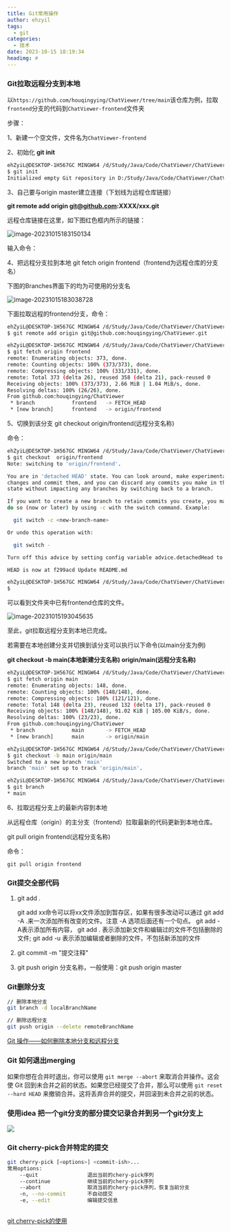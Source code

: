 ```yaml
---
title: Git常用操作
author: ehzyil
tags:
  - git
categories:
  - 技术
date: 2023-10-15 18:19:34
headimg: #
---
```


### Git拉取远程分支到本地

以`https://github.com/houqingying/ChatViewer/tree/main`该仓库为例，拉取`frontend`分支的代码到`ChatViewer-frontend`文件夹

步骤：

1、新建一个空文件，文件名为`ChatViewer-frontend`

2、初始化  **git init**

```bash
ehZyiL@DESKTOP-1H567GC MINGW64 /d/Study/Java/Code/ChatViewer/ChatViewer-frontend
$ git init
Initialized empty Git repository in D:/Study/Java/Code/ChatViewer/ChatViewer-frontend/.git/
```

3、自己要与origin master建立连接（下划线为远程仓库链接）

**git remote add origin git@github.com:XXXX/xxx.git**

远程仓库链接在这里，如下图红色框内所示的链接：

![image-20231015183150134](../../../images/git拉取远程分支到本地/image-20231015183150134.png)

输入命令：

4、把远程分支拉到本地 git fetch origin frontend（frontend为远程仓库的分支名）

下图的Branches界面下的均为可使用的分支名

![image-20231015183038728](../../../images/git拉取远程分支到本地/image-20231015183038728.png)

下面拉取远程的frontend分支，命令：

```bash
ehZyiL@DESKTOP-1H567GC MINGW64 /d/Study/Java/Code/ChatViewer/ChatViewer-frontend (master)
$ git remote add origin git@github.com:houqingying/ChatViewer.git

ehZyiL@DESKTOP-1H567GC MINGW64 /d/Study/Java/Code/ChatViewer/ChatViewer-frontend (master)
$ git fetch origin frontend
remote: Enumerating objects: 373, done.
remote: Counting objects: 100% (373/373), done.
remote: Compressing objects: 100% (331/331), done.
remote: Total 373 (delta 26), reused 358 (delta 21), pack-reused 0
Receiving objects: 100% (373/373), 2.66 MiB | 1.04 MiB/s, done.
Resolving deltas: 100% (26/26), done.
From github.com:houqingying/ChatViewer
 * branch            frontend   -> FETCH_HEAD
 * [new branch]      frontend   -> origin/frontend

```

5、切换到该分支 git checkout origin/frontend(远程分支名称)

命令：

```bash
ehZyiL@DESKTOP-1H567GC MINGW64 /d/Study/Java/Code/ChatViewer/ChatViewer-frontend (master)
$ git checkout  origin/frontend
Note: switching to 'origin/frontend'.

You are in 'detached HEAD' state. You can look around, make experimental
changes and commit them, and you can discard any commits you make in this
state without impacting any branches by switching back to a branch.

If you want to create a new branch to retain commits you create, you may
do so (now or later) by using -c with the switch command. Example:

  git switch -c <new-branch-name>

Or undo this operation with:

  git switch -

Turn off this advice by setting config variable advice.detachedHead to false

HEAD is now at f299acd Update README.md

ehZyiL@DESKTOP-1H567GC MINGW64 /d/Study/Java/Code/ChatViewer/ChatViewer-frontend ((f299acd...))
$

```

可以看到文件夹中已有frontend仓库的文件。

![image-20231015193045635](../../../images/git拉取远程分支到本地/image-20231015193045635.png)

至此，git拉取远程分支到本地已完成。

若需要在本地创建分支并切换到该分支可以执行以下命令(以main分支为例)

**git checkout -b main(本地新建分支名称) origin/main(远程分支名称)**

```bash
ehZyiL@DESKTOP-1H567GC MINGW64 /d/Study/Java/Code/ChatViewer/ChatViewer-admin (master)
$ git fetch origin main
remote: Enumerating objects: 148, done.
remote: Counting objects: 100% (148/148), done.
remote: Compressing objects: 100% (121/121), done.
remote: Total 148 (delta 23), reused 132 (delta 17), pack-reused 0
Receiving objects: 100% (148/148), 91.02 KiB | 105.00 KiB/s, done.
Resolving deltas: 100% (23/23), done.
From github.com:houqingying/ChatViewer
 * branch            main       -> FETCH_HEAD
 * [new branch]      main       -> origin/main

ehZyiL@DESKTOP-1H567GC MINGW64 /d/Study/Java/Code/ChatViewer/ChatViewer-admin (master)
$ git checkout -b main origin/main
Switched to a new branch 'main'
branch 'main' set up to track 'origin/main'.

ehZyiL@DESKTOP-1H567GC MINGW64 /d/Study/Java/Code/ChatViewer/ChatViewer-admin (main)
$ git branch
* main

```



6、拉取远程分支上的最新内容到本地

从远程仓库（origin）的主分支（frontend）拉取最新的代码更新到本地仓库。

git pull origin frontend(远程分支名称)

命令：

``` 
git pull origin frontend
```



### Git提交全部代码

1. git add . 

   git add xx命令可以将xx文件添加到暂存区，如果有很多改动可以通过 git add -A .来一次添加所有改变的文件。注意 -A 选项后面还有一个句点。 git add -A表示添加所有内容， git add . 表示添加新文件和编辑过的文件不包括删除的文件; git add -u 表示添加编辑或者删除的文件，不包括新添加的文件

2. git commit -m "提交注释"

3. git push origin  分支名称，一般使用：git push origin master



### Git删除分支

```bash
// 删除本地分支
git branch -d localBranchName

// 删除远程分支
git push origin --delete remoteBranchName
```



[Git 操作——如何删除本地分支和远程分支](https://www.freecodecamp.org/chinese/news/how-to-delete-a-git-branch-both-locally-and-remotely/)



### Git 如何退出merging

如果你想在合并时退出，你可以使用 `git merge --abort` 来取消合并操作。这会使 Git 回到未合并之前的状态。如果您已经提交了合并，那么可以使用 `git reset --hard HEAD` 来撤销合并。这将丢弃合并的提交，并回滚到未合并之前的状态。

### 使用idea 把一个git分支的部分提交记录合并到另一个git分支上



![](https://telegra.ph/file/4e829cab8e3f6871ce202.png)

###  Git cherry-pick合并特定的提交

```bash
git cherry-pick [<options>] <commit-ish>...
常用options:
    --quit                退出当前的chery-pick序列
    --continue            继续当前的chery-pick序列
    --abort               取消当前的chery-pick序列，恢复当前分支
    -n, --no-commit       不自动提交
    -e, --edit            编辑提交信息
    
```

[git cherry-pick的使用](https://blog.csdn.net/FightFightFight/article/details/81039050)
